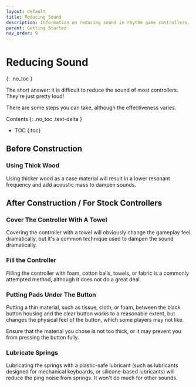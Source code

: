 ```yaml
---
layout: default
title: Reducing Sound
description: Information on reducing sound in rhythm game controllers.
parent: Getting Started
nav_order: 9
---
```


# Reducing Sound
{: .no_toc }

The short answer: it is difficult to reduce the sound of most controllers. They're just pretty loud!

There are some steps you can take, although the effectiveness varies. 

Contents
{: .no_toc .text-delta }

- TOC
{:toc}

## Before Construction

### Using Thick Wood

Using thicker wood as a case material will result in a lower resonant frequency and add acoustic mass to dampen sounds. 

## After Construction / For Stock Controllers

### Cover The Controller With A Towel

Covering the controller with a towel will obviously change the gameplay feel dramatically, but it's a common technique used to dampen the sound dramatically.

### Fill the Controller

Filling the controller with foam, cotton balls, towels, or fabric is a commonly attempted method, although it does not do a great deal. 

### Putting Pads Under The Button

Putting a thin material, such as tissue, cloth, or foam, between the black button housing and the clear button works to a reasonable extent, but changes the physical feel of the button, which some players may not like.

Ensure that the material you chose is not too thick, or it may prevent you from pressing the button fully. 

### Lubricate Springs

Lubricating the springs with a plastic-safe lubricant (such as lubricants designed for mechanical keyboards, or silicone-based lubricants) will reduce the ping noise from springs. It won't do much for other sounds. 